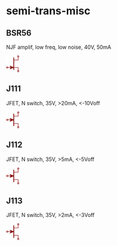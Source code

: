 # semi-trans-misc

## BSR56
NJF amplif, low freq, low noise, 40V, 50mA

![BSR56__1__1](/images/semi-trans-misc__BSR56__1__1.png?raw=true) 
## J111
JFET, N switch, 35V, >20mA, <-10Voff

![J111__1__1](/images/semi-trans-misc__J111__1__1.png?raw=true) 
## J112
JFET, N switch, 35V, >5mA, <-5Voff

![J112__1__1](/images/semi-trans-misc__J112__1__1.png?raw=true) 
## J113
JFET, N switch, 35V, >2mA, <-3Voff

![J113__1__1](/images/semi-trans-misc__J113__1__1.png?raw=true) 
